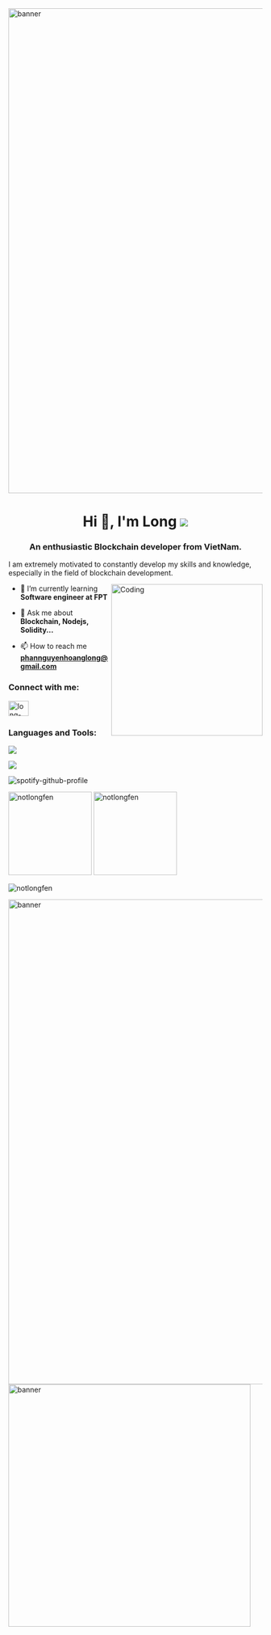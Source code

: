 <img alt="banner" style="width:100vw" src="https://preview.redd.it/05uhd2ihjs671.gif?width=1920&auto=webp&s=2cfe2e79dafaccd849f4d2b7f2622ea565c748af">

<h1 align="center">Hi 👋, I'm Long <a href = "https://dev.to/notlongfen" ><img src ="https://skillicons.dev/icons?i=devto"></a></h1>
<h3 align="center">An enthusiastic Blockchain developer from VietNam.</h3>

I am extremely motivated to constantly develop my skills and knowledge, especially in the field of blockchain development.

<img align="right" alt="Coding" width="300" src="https://media1.giphy.com/media/qgQUggAC3Pfv687qPC/giphy.gif?cid=ecf05e47wqoatxsmdxszi4kzxv1v8jhbbu21tk9zifbdgmu9&rid=giphy.gif&ct=g">

- 🌱 I’m currently learning **Software engineer at FPT**

- 💬 Ask me about **Blockchain, Nodejs, Solidity...**

- 📫 How to reach me **phannguyenhoanglong@gmail.com**

<h3 align="left">Connect with me:</h3>
<p align="left">
<!-- <a href="https://www.linkedin.com/in/long-phan-3a992a266/" target="blank"><img align="center" src="https://raw.githubusercontent.com/rahuldkjain/github-profile-readme-generator/master/src/images/icons/Social/linked-in-alt.svg" alt="long-phan-3a992a266" height="30" width="40" /></a>
<a href="https://www.facebook.com/profile.php?id=100007598448000" target="blank"><img align="center" src="https://raw.githubusercontent.com/rahuldkjain/github-profile-readme-generator/master/src/images/icons/Social/facebook.svg" alt="profile.php?id=100010998288078" height="30" width="40" /></a> -->
<!-- <a href="https://www.facebook.com/profile.php?id=100007598448000" target="blank"><img align="center" src="https://raw.githubusercontent.com/rahuldkjain/github-profile-readme-generator/master/src/images/icons/Social/facebook.svg" alt="profile.php?id=100010998288078" height="30" width="40" /></a> -->
<a href="https://www.linkedin.com/in/long-phan-3a992a266/" target="blank"><img align="center" src="https://raw.githubusercontent.com/rahuldkjain/github-profile-readme-generator/master/src/images/icons/Social/linked-in-alt.svg" alt="long-phan-3a992a266" height="30" width="40" /></a>
</p>

<h3 align="left">Languages and Tools:</h3>
<!-- </a> <a href="https://www.cprogramming.com/" target="_blank" rel="noreferrer"> <img src="https://raw.githubusercontent.com/devicons/devicon/master/icons/c/c-original.svg" alt="c" width="40" height="40"/> </a> <a href="https://www.w3schools.com/cpp/" target="_blank" rel="noreferrer"> <img src="https://raw.githubusercontent.com/devicons/devicon/master/icons/cplusplus/cplusplus-original.svg" alt="cplusplus" width="40" height="40"/> </a> <a href="https://www.w3schools.com/cs/" target="_blank" rel="noreferrer"> <img src="https://raw.githubusercontent.com/devicons/devicon/master/icons/csharp/csharp-original.svg" alt="csharp" width="40" height="40"/> </a> <a href="https://dart.dev" target="_blank" rel="noreferrer"> <img src="https://www.vectorlogo.zone/logos/dartlang/dartlang-icon.svg" alt="dart" width="40" height="40"/> </a> <a href="https://www.docker.com/" target="_blank" rel="noreferrer"> <img src="https://raw.githubusercontent.com/devicons/devicon/master/icons/docker/docker-original-wordmark.svg" alt="docker" width="40" height="40"/> </a> <img src="https://www.vectorlogo.zone/logos/git-scm/git-scm-icon.svg" alt="git" width="40" height="40"/> </a> <a href="https://golang.org" target="_blank" rel="noreferrer"> <img src="https://raw.githubusercontent.com/devicons/devicon/master/icons/go/go-original.svg" alt="go" width="40" height="40"/> </a> <a href="https://www.java.com" target="_blank" rel="noreferrer"> <img src="https://raw.githubusercontent.com/devicons/devicon/master/icons/java/java-original.svg" alt="java" width="40" height="40"/> </a> <a href="https://developer.mozilla.org/en-US/docs/Web/JavaScript" target="_blank" rel="noreferrer"> <img src="https://raw.githubusercontent.com/devicons/devicon/master/icons/javascript/javascript-original.svg" alt="javascript" width="40" height="40"/> </a> <a href="https://kotlinlang.org" target="_blank" rel="noreferrer"> <img src="https://www.vectorlogo.zone/logos/kotlinlang/kotlinlang-icon.svg" alt="kotlin" width="40" height="40"/> </a> <a href="https://www.mongodb.com/" target="_blank" rel="noreferrer"> <img src="https://raw.githubusercontent.com/devicons/devicon/master/icons/mongodb/mongodb-original-wordmark.svg" alt="mongodb" width="40" height="40"/> </a> <a href="https://www.microsoft.com/en-us/sql-server" target="_blank" rel="noreferrer"> <img src="https://www.svgrepo.com/show/303229/microsoft-sql-server-logo.svg" alt="mssql" width="40" height="40"/> </a> <a href="https://nodejs.org" target="_blank" rel="noreferrer"> <img src="https://raw.githubusercontent.com/devicons/devicon/master/icons/nodejs/nodejs-original-wordmark.svg" alt="nodejs" width="40" height="40"/> -->
<!-- edit dependencies -->

<a><img src = "https://skillicons.dev/icons?i=html,css,cpp,cs,solidity,java,rust,js,ts,nodejs,mysql,git,mongodb"></a>

<a><img src = "https://skillicons.dev/icons?i=docker,vscode,visualstudio,linux,idea,github"></a>
<!--
[![spotify-github-profile](https://spotify-github-profile.vercel.app/api/view?uid=313ashihwo4yydy4pgwktasgc6vu&cover_image=true&theme=novatorem&show_offline=true&background_color=121212&interchange=false&bar_color=53b14f&bar_color_cover=false)](https://spotify-github-profile.vercel.app/api/view?uid=313ashihwo4yydy4pgwktasgc6vu&redirect=true)
<!--  -->
![spotify-github-profile](https://spotify-github-profile.vercel.app/api/view.svg?uid=teec30x2r6z84zmb6y5ljnesw&redirect=true][https://spotify-github-profile.vercel.app/api/view.svg?uid=teec30x2r6z84zmb6y5ljnesw&cover_image=true&theme=default&show_offline=true&background_color=121212&interchange=true&bar_color_cover=false)
<!-- <!-- -->
<p>
  <img src="https://github-readme-stats-sigma-five.vercel.app/api/top-langs?username=notlongfen&show_icons=true&locale=en&layout=compact" alt="notlongfen" height="165">
  <img src="https://github-readme-stats-sigma-five.vercel.app/api?username=notlongfen&show_icons=true&locale=en" alt="notlongfen" height="165">
</p>
<p><img align="center" src="https://github-readme-streak-stats.herokuapp.com/?user=notlongfen&" alt="notlongfen" /></p>

<img alt = "banner" style = "width: 100vw" src = "https://media4.giphy.com/media/xTiIzJSKB4l7xTouE8/giphy.gif?cid=ecf05e473pa24jgi6maew91r5tntujnt8xjstxw6uys5dz0i&ep=v1_gifs_search&rid=giphy.gif&ct=g">
<img alt = "banner" style = "width:50vw" src = "https://media1.giphy.com/media/FoVzfcqCDSb7zCynOp/200w.webp?cid=ecf05e47fuqeu5q3kgxia2ca5zhk070b47axwq77316sgbl8&ep=v1_gifs_search&rid=200w.webp&ct=g">
